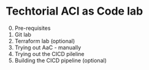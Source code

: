 # Techtorial ACI as Code lab

0. Pre-requisites
1. Git lab
2. Terraform lab (optional)
3. Trying out AaC - manually
4. Trying out the CICD pileline
5. Building the CICD pipeline (optional)
